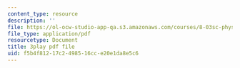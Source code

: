 ```yaml
---
content_type: resource
description: ''
file: https://ol-ocw-studio-app-qa.s3.amazonaws.com/courses/8-03sc-physics-iii-vibrations-and-waves-fall-2016/f5b4f81217c2498516cce20e1da8e5c6_Roj7FVjl-gw.pdf
file_type: application/pdf
resourcetype: Document
title: 3play pdf file
uid: f5b4f812-17c2-4985-16cc-e20e1da8e5c6
---
```

